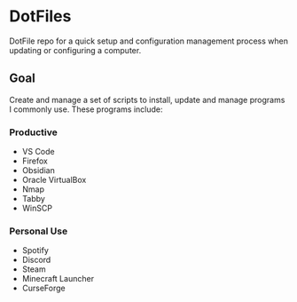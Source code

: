 # DotFiles
DotFile repo for a quick setup and configuration management process when updating or configuring a computer.

## Goal
Create and manage a set of scripts to install, update and manage programs I commonly use.
These programs include:

### Productive
  - VS Code
  - Firefox
  - Obsidian
  - Oracle VirtualBox
  - Nmap
  - Tabby
  - WinSCP

### Personal Use
  - Spotify
  - Discord
  - Steam
  - Minecraft Launcher
  - CurseForge
